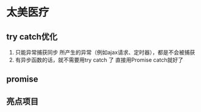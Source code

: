 # 太美医疗

## try catch优化 
1. 只能异常捕获同步 所产生的异常（例如ajax请求、定时器），都是不会被捕获
2. 有异步函数的话，就不需要用try catch 了 直接用Promise catch就好了
## promise
## 亮点项目